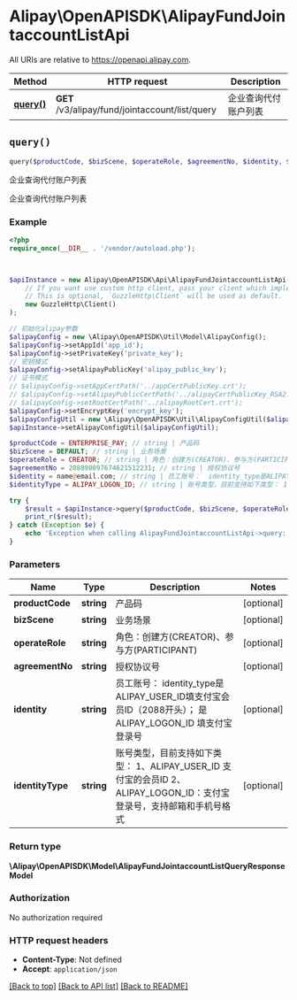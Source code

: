 # Alipay\OpenAPISDK\AlipayFundJointaccountListApi

All URIs are relative to https://openapi.alipay.com.

Method | HTTP request | Description
------------- | ------------- | -------------
[**query()**](AlipayFundJointaccountListApi.md#query) | **GET** /v3/alipay/fund/jointaccount/list/query | 企业查询代付账户列表


## `query()`

```php
query($productCode, $bizScene, $operateRole, $agreementNo, $identity, $identityType): \Alipay\OpenAPISDK\Model\AlipayFundJointaccountListQueryResponseModel
```

企业查询代付账户列表

企业查询代付账户列表

### Example

```php
<?php
require_once(__DIR__ . '/vendor/autoload.php');



$apiInstance = new Alipay\OpenAPISDK\Api\AlipayFundJointaccountListApi(
    // If you want use custom http client, pass your client which implements `GuzzleHttp\ClientInterface`.
    // This is optional, `GuzzleHttp\Client` will be used as default.
    new GuzzleHttp\Client()
);

// 初始化alipay参数
$alipayConfig = new \Alipay\OpenAPISDK\Util\Model\AlipayConfig();
$alipayConfig->setAppId('app_id');
$alipayConfig->setPrivateKey('private_key');
// 密钥模式
$alipayConfig->setAlipayPublicKey('alipay_public_key');
// 证书模式
// $alipayConfig->setAppCertPath('../appCertPublicKey.crt');
// $alipayConfig->setAlipayPublicCertPath('../alipayCertPublicKey_RSA2.crt');
// $alipayConfig->setRootCertPath('../alipayRootCert.crt');
$alipayConfig->setEncryptKey('encrypt_key');
$alipayConfigUtil = new \Alipay\OpenAPISDK\Util\AlipayConfigUtil($alipayConfig);
$apiInstance->setAlipayConfigUtil($alipayConfigUtil);

$productCode = ENTERPRISE_PAY; // string | 产品码
$bizScene = DEFAULT; // string | 业务场景
$operateRole = CREATOR; // string | 角色：创建方(CREATOR)、参与方(PARTICIPANT)
$agreementNo = 208890097674621512231; // string | 授权协议号
$identity = name@email.com; // string | 员工账号：  identity_type是ALIPAY_USER_ID填支付宝会员ID（2088开头）；  是ALIPAY_LOGON_ID 填支付宝登录号
$identityType = ALIPAY_LOGON_ID; // string | 账号类型，目前支持如下类型： 1、ALIPAY_USER_ID 支付宝的会员ID 2、ALIPAY_LOGON_ID：支付宝登录号，支持邮箱和手机号格式

try {
    $result = $apiInstance->query($productCode, $bizScene, $operateRole, $agreementNo, $identity, $identityType);
    print_r($result);
} catch (Exception $e) {
    echo 'Exception when calling AlipayFundJointaccountListApi->query: ', $e->getMessage(), PHP_EOL;
}
```

### Parameters

Name | Type | Description  | Notes
------------- | ------------- | ------------- | -------------
 **productCode** | **string**| 产品码 | [optional]
 **bizScene** | **string**| 业务场景 | [optional]
 **operateRole** | **string**| 角色：创建方(CREATOR)、参与方(PARTICIPANT) | [optional]
 **agreementNo** | **string**| 授权协议号 | [optional]
 **identity** | **string**| 员工账号：  identity_type是ALIPAY_USER_ID填支付宝会员ID（2088开头）；  是ALIPAY_LOGON_ID 填支付宝登录号 | [optional]
 **identityType** | **string**| 账号类型，目前支持如下类型： 1、ALIPAY_USER_ID 支付宝的会员ID 2、ALIPAY_LOGON_ID：支付宝登录号，支持邮箱和手机号格式 | [optional]

### Return type

**\Alipay\OpenAPISDK\Model\AlipayFundJointaccountListQueryResponseModel**

### Authorization

No authorization required

### HTTP request headers

- **Content-Type**: Not defined
- **Accept**: `application/json`

[[Back to top]](#) [[Back to API list]](../../README.md#api-endpoints)
[[Back to README]](../../README.md)
